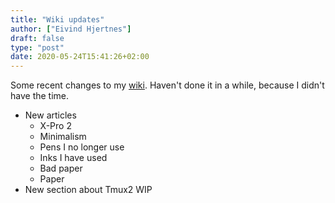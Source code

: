 ```yaml
---
title: "Wiki updates"
author: ["Eivind Hjertnes"]
draft: false
type: "post"
date: 2020-05-24T15:41:26+02:00
---
```


Some recent changes to my [wiki](https://wiki.hjertnes.blog). Haven't done it in a while, because I didn't have the time.

-   New articles
    -   X-Pro 2
    -   Minimalism
    -   Pens I no longer use
    -   Inks I have used
    -   Bad paper
    -   Paper
-   New section about Tmux2 WIP
